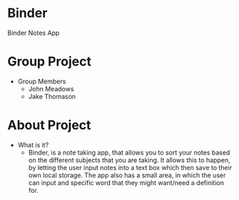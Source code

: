 # Binder
Binder Notes App
# Group Project
* Group Members
    * John Meadows
    * Jake Thomason
# About Project
* What is it?
    * Binder, is a note taking app, that allows you to sort your notes based on the different subjects that you are taking. It allows this to happen, by letting the user input notes into a text box which then save to their own local storage. The app also has a small area, in which the user can input and specific word that they might want/need a definition for.